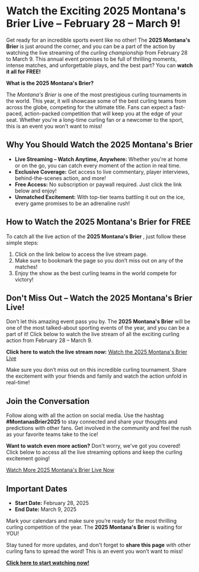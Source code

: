 # Watch the Exciting 2025 Montana's Brier Live – February 28 – March 9!

Get ready for an incredible sports event like no other! The **2025 Montana's Brier** is just around the corner, and you can be a part of the action by watching the live streaming of the _curling championship_ from February 28 to March 9. This annual event promises to be full of thrilling moments, intense matches, and unforgettable plays, and the best part? You can **watch it all for FREE!**

**What is the 2025 Montana's Brier?**

The _Montana's Brier_ is one of the most prestigious curling tournaments in the world. This year, it will showcase some of the best curling teams from across the globe, competing for the ultimate title. Fans can expect a fast-paced, action-packed competition that will keep you at the edge of your seat. Whether you're a long-time curling fan or a newcomer to the sport, this is an event you won't want to miss!

## Why You Should Watch the 2025 Montana's Brier

- **Live Streaming – Watch Anytime, Anywhere:** Whether you're at home or on the go, you can catch every moment of the action in real time.
- **Exclusive Coverage:** Get access to live commentary, player interviews, behind-the-scenes action, and more!
- **Free Access:** No subscription or paywall required. Just click the link below and enjoy!
- **Unmatched Excitement:** With top-tier teams battling it out on the ice, every game promises to be an adrenaline rush!

## How to Watch the 2025 Montana's Brier for FREE

To catch all the live action of the **2025 Montana's Brier** , just follow these simple steps:

1. Click on the link below to access the live stream page.
2. Make sure to bookmark the page so you don’t miss out on any of the matches!
3. Enjoy the show as the best curling teams in the world compete for victory!

## Don't Miss Out – Watch the 2025 Montana's Brier Live!

Don’t let this amazing event pass you by. The **2025 Montana's Brier** will be one of the most talked-about sporting events of the year, and you can be a part of it! Click below to watch the live stream of all the exciting curling action from February 28 – March 9.

**Click here to watch the live stream now:** [Watch the 2025 Montana's Brier Live](https://tinyurl.com/livestreamfreeo?st=2025montanasbrier&si=gh)

Make sure you don’t miss out on this incredible curling tournament. Share the excitement with your friends and family and watch the action unfold in real-time!

## Join the Conversation

Follow along with all the action on social media. Use the hashtag **#MontanasBrier2025** to stay connected and share your thoughts and predictions with other fans. Get involved in the community and feel the rush as your favorite teams take to the ice!

**Want to watch even more action?** Don't worry, we've got you covered! Click below to access all the live streaming options and keep the curling excitement going!

[Watch More 2025 Montana's Brier Live Now](https://tinyurl.com/livestreamfreeo?st=2025montanasbrier&si=gh)

## Important Dates

- **Start Date:** February 28, 2025
- **End Date:** March 9, 2025

Mark your calendars and make sure you’re ready for the most thrilling curling competition of the year. The **2025 Montana's Brier** is waiting for YOU!

Stay tuned for more updates, and don't forget to **share this page** with other curling fans to spread the word! This is an event you won’t want to miss!

[**Click here to start watching now!**](https://tinyurl.com/livestreamfreeo?st=2025montanasbrier&si=gh)
